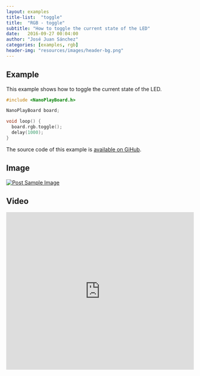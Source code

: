 ```yaml
---
layout: examples
title-list:  "toggle"
title:  "RGB - toggle"
subtitle: "How to toggle the current state of the LED"
date:   2016-09-27 00:04:00
author: "José Juan Sánchez"
categories: [examples, rgb]
header-img: "resources/images/header-bg.png"
---
```


## Example
This example shows how to toggle the current state of the LED.

```c++
#include <NanoPlayBoard.h>

NanoPlayBoard board;

void loop() {
  board.rgb.toggle();
  delay(1000);
}
```

The source code of this example is [available on GiHub][1].

## Image
<a href="#">
    <img class="img-responsive" src="{{ site.baseurl }}/resources/images/bluetooth_beach.jpg" alt="Post Sample Image">
</a>

## Video
<iframe width="100%" height="423" src="https://www.youtube.com/embed/NiuZJAB38TI" frameborder="0" allowfullscreen></iframe>

[1]: https://github.com/josejuansanchez/NanoPlayBoard-Arduino-Library/tree/master/examples